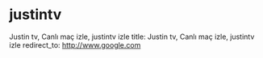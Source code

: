 # justintv
Justin tv, Canlı maç izle, justintv izle
title: Justin tv, Canlı maç izle, justintv izle
redirect_to: http://www.google.com
